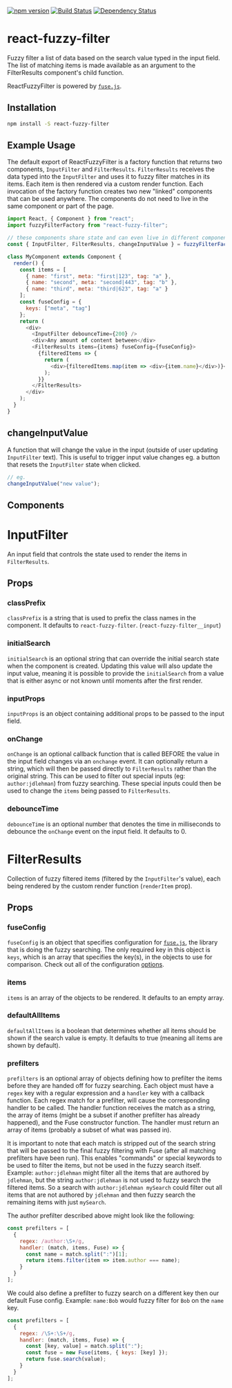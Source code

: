 [![npm version](https://badge.fury.io/js/react-fuzzy-filter.svg)](http://badge.fury.io/js/react-fuzzy-filter)
[![Build Status](https://secure.travis-ci.org/jdlehman/react-fuzzy-filter.svg?branch=master)](http://travis-ci.org/jdlehman/react-fuzzy-filter)
[![Dependency Status](https://david-dm.org/jdlehman/react-fuzzy-filter.svg)](https://david-dm.org/jdlehman/react-fuzzy-filter)

# react-fuzzy-filter

Fuzzy filter a list of data based on the search value typed in the input field. The list of matching items is made available as an argument to the FilterResults component's child function.

ReactFuzzyFilter is powered by [`fuse.js`](https://github.com/krisk/Fuse).

## Installation

```sh
npm install -S react-fuzzy-filter
```

## Example Usage

The default export of ReactFuzzyFilter is a factory function that returns two components, `InputFilter` and `FilterResults`. `FilterResults` receives the data typed into the `InputFilter` and uses it to fuzzy filter matches in its items. Each item is then rendered via a custom render function. Each invocation of the factory function creates two new "linked" components that can be used anywhere. The components do not need to live in the same component or part of the page.

```js
import React, { Component } from "react";
import fuzzyFilterFactory from "react-fuzzy-filter";

// these components share state and can even live in different components
const { InputFilter, FilterResults, changeInputValue } = fuzzyFilterFactory();

class MyComponent extends Component {
  render() {
    const items = [
      { name: "first", meta: "first|123", tag: "a" },
      { name: "second", meta: "second|443", tag: "b" },
      { name: "third", meta: "third|623", tag: "a" }
    ];
    const fuseConfig = {
      keys: ["meta", "tag"]
    };
    return (
      <div>
        <InputFilter debounceTime={200} />
        <div>Any amount of content between</div>
        <FilterResults items={items} fuseConfig={fuseConfig}>
          {filteredItems => {
            return (
              <div>{filteredItems.map(item => <div>{item.name}</div>)}</div>
            );
          }}
        </FilterResults>
      </div>
    );
  }
}
```

## changeInputValue

A function that will change the value in the input (outside of user updating `InputFilter` text). This is useful to trigger input value changes eg. a button that resets the `InputFilter` state when clicked.

```js
// eg.
changeInputValue("new value");
```

## Components

# InputFilter

An input field that controls the state used to render the items in `FilterResults`.

## Props

### classPrefix

`classPrefix` is a string that is used to prefix the class names in the component. It defaults to `react-fuzzy-filter`. (`react-fuzzy-filter__input`)

### initialSearch

`initialSearch` is an optional string that can override the initial search state when the component is created. Updating this value will also update the input value, meaning it is possible to provide the `initialSearch` from a value that is either async or not known until moments after the first render.

### inputProps

`inputProps` is an object containing additional props to be passed to the input field.

### onChange

`onChange` is an optional callback function that is called BEFORE the value in the input field changes via an `onchange` event. It can optionally return a string, which will then be passed directly to `FilterResults` rather than the original string. This can be used to filter out special inputs (eg: `author:jdlehman`) from fuzzy searching. These special inputs could then be used to change the `items` being passed to `FilterResults`.

### debounceTime

`debounceTime` is an optional number that denotes the time in milliseconds to debounce the `onChange` event on the input field. It defaults to 0.

# FilterResults

Collection of fuzzy filtered items (filtered by the `InputFilter`'s value), each being rendered by the custom render function (`renderItem` prop).

## Props

### fuseConfig

`fuseConfig` is an object that specifies configuration for [`fuse.js`](https://github.com/krisk/Fuse), the library that is doing the fuzzy searching. The only required key in this object is `keys`, which is an array that specifies the key(s), in the objects to use for comparison. Check out all of the configuration [options](https://github.com/krisk/Fuse#options).

### items

`items` is an array of the objects to be rendered. It defaults to an empty array.

### defaultAllItems

`defaultAllItems` is a boolean that determines whether all items should be shown if the search value is empty. It defaults to true (meaning all items are shown by default).

### prefilters

`prefilters` is an optional array of objects defining how to prefilter the items before they are handed off for fuzzy searching. Each object must have a `regex` key with a regular expression and a `handler` key with a callback function. Each regex match for a prefilter, will cause the corresponding handler to be called. The handler function receives the match as a string, the array of items (might be a subset if another prefilter has already happened), and the Fuse constructor function. The handler must return an array of items (probably a subset of what was passed in).

It is important to note that each match is stripped out of the search string that will be passed to the final fuzzy filtering with Fuse (after all matching prefilters have been run). This enables "commands" or special keywords to be used to filter the items, but not be used in the fuzzy search itself. Example: `author:jdlehman` might filter all the items that are authored by `jdlehman`, but the string `author:jdlehman` is not used to fuzzy search the filtered items. So a search with `author:jdlehman mySearch` could filter out all items that are not authored by `jdlehman` and then fuzzy search the remaining items with just `mySearch`.

The author prefilter described above might look like the following:

```js
const prefilters = [
  {
    regex: /author:\S+/g,
    handler: (match, items, Fuse) => {
      const name = match.split(":")[1];
      return items.filter(item => item.author === name);
    }
  }
];
```

We could also define a prefilter to fuzzy search on a different key then our default Fuse config. Example: `name:Bob` would fuzzy filter for `Bob` on the `name` key.

```js
const prefilters = [
  {
    regex: /\S+:\S+/g,
    handler: (match, items, Fuse) => {
      const [key, value] = match.split(":");
      const fuse = new Fuse(items, { keys: [key] });
      return fuse.search(value);
    }
  }
];
```
